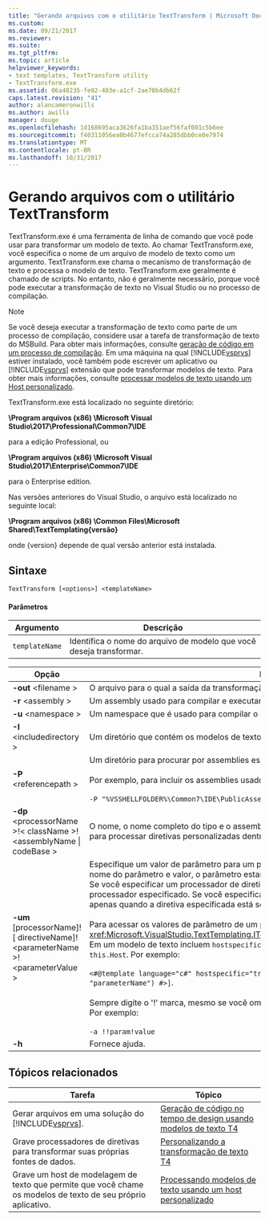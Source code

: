 ```yaml
---
title: "Gerando arquivos com o utilitário TextTransform | Microsoft Docs"
ms.custom: 
ms.date: 09/21/2017
ms.reviewer: 
ms.suite: 
ms.tgt_pltfrm: 
ms.topic: article
helpviewer_keywords:
- text templates, TextTransform utility
- TextTransform.exe
ms.assetid: 06a48235-fe02-403e-a1cf-2ae70b4db62f
caps.latest.revision: "41"
author: alancameronwills
ms.author: awills
manager: douge
ms.openlocfilehash: 1d168695aca3626fa1ba351aef56faf001c5b6ee
ms.sourcegitcommit: f40311056ea0b4677efcca74a285dbb0ce0e7974
ms.translationtype: MT
ms.contentlocale: pt-BR
ms.lasthandoff: 10/31/2017
---
```

# <a name="generating-files-with-the-texttransform-utility"></a>Gerando arquivos com o utilitário TextTransform
TextTransform.exe é uma ferramenta de linha de comando que você pode usar para transformar um modelo de texto. Ao chamar TextTransform.exe, você especifica o nome de um arquivo de modelo de texto como um argumento. TextTransform.exe chama o mecanismo de transformação de texto e processa o modelo de texto. TextTransform.exe geralmente é chamado de scripts. No entanto, não é geralmente necessário, porque você pode executar a transformação de texto no Visual Studio ou no processo de compilação.  
  
> [!NOTE]
>  Se você deseja executar a transformação de texto como parte de um processo de compilação, considere usar a tarefa de transformação de texto do MSBuild. Para obter mais informações, consulte [geração de código em um processo de compilação](../modeling/code-generation-in-a-build-process.md). Em uma máquina na qual [!INCLUDE[vsprvs](../code-quality/includes/vsprvs_md.md)] estiver instalado, você também pode escrever um aplicativo ou [!INCLUDE[vsprvs](../code-quality/includes/vsprvs_md.md)] extensão que pode transformar modelos de texto. Para obter mais informações, consulte [processar modelos de texto usando um Host personalizado](../modeling/processing-text-templates-by-using-a-custom-host.md).  
  
 TextTransform.exe está localizado no seguinte diretório:  
  
 **\Program arquivos (x86) \Microsoft Visual Studio\2017\Professional\Common7\IDE**  

para a edição Professional, ou

 **\Program arquivos (x86) \Microsoft Visual Studio\2017\Enterprise\Common7\IDE**
 
 para o Enterprise edition.

Nas versões anteriores do Visual Studio, o arquivo está localizado no seguinte local:

**\Program arquivos (x86) \Common Files\Microsoft Shared\TextTemplating\{versão}**

onde {version} depende de qual versão anterior está instalada.

## <a name="syntax"></a>Sintaxe  
  
```  
TextTransform [<options>] <templateName>  
```  
  
#### <a name="parameters"></a>Parâmetros  
  
|**Argumento**|**Descrição**|  
|------------------|---------------------|  
|`templateName`|Identifica o nome do arquivo de modelo que você deseja transformar.|  
  
|**Opção**|**Descrição**|  
|----------------|---------------------|  
|**-out** \<filename >|O arquivo para o qual a saída da transformação é gravada.|  
|**-r** \<assembly >|Um assembly usado para compilar e executar o modelo de texto.|  
|**-u** \<namespace >|Um namespace que é usado para compilar o modelo.|  
|**-I** \<includedirectory >|Um diretório que contém os modelos de texto incluídos no modelo de texto especificado.|  
|**-P** \<referencepath >|Um diretório para procurar por assemblies especificados no modelo de texto ou usando o **- r** opção.<br /><br /> Por exemplo, para incluir os assemblies usados para a API do Visual Studio, use<br /><br /> `-P "%VSSHELLFOLDER%\Common7\IDE\PublicAssemblies"`|  
|**-dp** \<processorName >!\< className >! \<assemblyName &#124; codeBase >|O nome, o nome completo do tipo e o assembly de um processador de diretiva que pode ser usado para processar diretivas personalizadas dentro do modelo de texto.|  
|**-um** [processorName]! [ directiveName]! \<parameterName >! \<parameterValue >|Especifique um valor de parâmetro para um processador de diretiva. Se você especificar apenas o nome do parâmetro e valor, o parâmetro estará disponível para todos os processadores de diretiva. Se você especificar um processador de diretiva, o parâmetro está disponível somente para o processador especificado. Se você especificar um nome de diretiva, o parâmetro está disponível apenas quando a diretiva especificada está sendo processada.<br /><br /> Para acessar os valores de parâmetro de um processador de diretiva ou o modelo de texto, use <xref:Microsoft.VisualStudio.TextTemplating.ITextTemplatingEngineHost.ResolveParameterValue%2A>. Em um modelo de texto incluem `hostspecific` na diretiva de modelo e invocar a mensagem em `this.Host`. Por exemplo:<br /><br /> `<#@template language="c#" hostspecific="true"#> [<#= this.Host.ResolveParameterValue("", "", "parameterName") #>]`.<br /><br /> Sempre digite o '!' marca, mesmo se você omitir os nomes de diretiva e de processador opcional. Por exemplo:<br /><br /> `-a !!param!value`|  
|**-h**|Fornece ajuda.|  
  
## <a name="related-topics"></a>Tópicos relacionados  
  
|Tarefa|Tópico|  
|----------|-----------|  
|Gerar arquivos em uma solução do [!INCLUDE[vsprvs](../code-quality/includes/vsprvs_md.md)].|[Geração de código no tempo de design usando modelos de texto T4](../modeling/design-time-code-generation-by-using-t4-text-templates.md)|  
|Grave processadores de diretivas para transformar suas próprias fontes de dados.|[Personalizando a transformação de texto T4](../modeling/customizing-t4-text-transformation.md)|  
|Grave um host de modelagem de texto que permite que você chame os modelos de texto de seu próprio aplicativo.|[Processando modelos de texto usando um host personalizado](../modeling/processing-text-templates-by-using-a-custom-host.md)|
